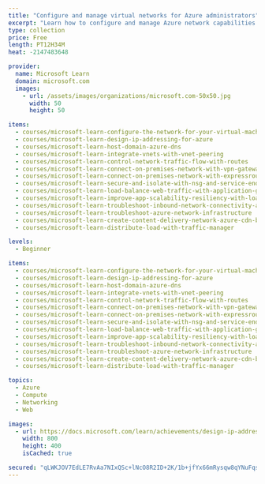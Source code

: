 ```yaml
---
title: "Configure and manage virtual networks for Azure administrators"
excerpt: "Learn how to configure and manage Azure network capabilities like connectivity services, application protection, application delivery, and network monitoring services."
type: collection
price: Free
length: PT12H34M
heat: -2147483648

provider:
  name: Microsoft Learn
  domain: microsoft.com
  images:
    - url: /assets/images/organizations/microsoft.com-50x50.jpg
      width: 50
      height: 50

items:
  - courses/microsoft-learn-configure-the-network-for-your-virtual-machines
  - courses/microsoft-learn-design-ip-addressing-for-azure
  - courses/microsoft-learn-host-domain-azure-dns
  - courses/microsoft-learn-integrate-vnets-with-vnet-peering
  - courses/microsoft-learn-control-network-traffic-flow-with-routes
  - courses/microsoft-learn-connect-on-premises-network-with-vpn-gateway
  - courses/microsoft-learn-connect-on-premises-network-with-expressroute
  - courses/microsoft-learn-secure-and-isolate-with-nsg-and-service-endpoints
  - courses/microsoft-learn-load-balance-web-traffic-with-application-gateway
  - courses/microsoft-learn-improve-app-scalability-resiliency-with-load-balancer
  - courses/microsoft-learn-troubleshoot-inbound-network-connectivity-azure-load-balancer
  - courses/microsoft-learn-troubleshoot-azure-network-infrastructure
  - courses/microsoft-learn-create-content-delivery-network-azure-cdn-blob-services
  - courses/microsoft-learn-distribute-load-with-traffic-manager

levels:
  - Beginner

items:
  - courses/microsoft-learn-configure-the-network-for-your-virtual-machines
  - courses/microsoft-learn-design-ip-addressing-for-azure
  - courses/microsoft-learn-host-domain-azure-dns
  - courses/microsoft-learn-integrate-vnets-with-vnet-peering
  - courses/microsoft-learn-control-network-traffic-flow-with-routes
  - courses/microsoft-learn-connect-on-premises-network-with-vpn-gateway
  - courses/microsoft-learn-connect-on-premises-network-with-expressroute
  - courses/microsoft-learn-secure-and-isolate-with-nsg-and-service-endpoints
  - courses/microsoft-learn-load-balance-web-traffic-with-application-gateway
  - courses/microsoft-learn-improve-app-scalability-resiliency-with-load-balancer
  - courses/microsoft-learn-troubleshoot-inbound-network-connectivity-azure-load-balancer
  - courses/microsoft-learn-troubleshoot-azure-network-infrastructure
  - courses/microsoft-learn-create-content-delivery-network-azure-cdn-blob-services
  - courses/microsoft-learn-distribute-load-with-traffic-manager

topics:
  - Azure
  - Compute
  - Networking
  - Web

images:
  - url: https://docs.microsoft.com/learn/achievements/design-ip-addressing-for-azure-social.png
    width: 800
    height: 400
    isCached: true

secured: "qLWKJOV7EdLE7RvAa7NIxQSc+lNcO8R2ID+2K/1b+jfYx66mRysqw8qYNuFqsnN7RjxbYMF6wnZwXk6TypUi2WZSwV/UEmF/toVH5CQ26l+Vd6dY3ogWkvDv5op00lc9rLEKlhOh316bCkKAZxHQon5PvmB43lffPseuztI3EFh3W0heVb7AXPNhOv8CqR+AO9hy9YhylLJcMtJ922yrvFa36EhmRR6p6wsuJRH1iZg0N3MSxd9H9QydzhaN6O2IoaHHgXeHTxVciKWCw4/c4dzJJ4zyoGqVB6lNflJa7WxGoiGhwTxnFCVKRPIcSFP9C2pm/JKv0svNR+uAfI4cYw==;mJJqbgi7EyF6ca6J1fJZGw=="
---
```


